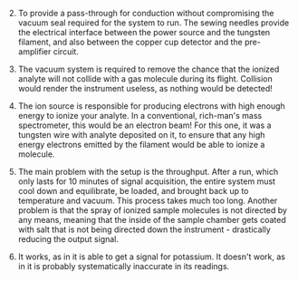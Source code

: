 

2. To provide a pass-through for conduction without compromising the vacuum seal required for the system to run. The sewing needles provide the electrical interface between the power source and the tungsten filament, and also between the copper cup detector and the pre-amplifier circuit.

3. The vacuum system is required to remove the chance that the ionized analyte will not collide with a gas molecule during its flight. Collision would render the instrument useless, as nothing would be detected!

4. The ion source is responsible for producing electrons with high enough energy to ionize your analyte. In a conventional, rich-man's mass spectrometer, this would be an electron beam! For this one, it was a tungsten wire with analyte deposited on it, to ensure that any high energy electrons emitted by the filament would be able to ionize a molecule.

5. The main problem with the setup is the throughput. After a run, which only lasts for 10 minutes of signal acquisition, the entire system must cool down and equilibrate, be loaded, and brought back up to temperature and vacuum. This process takes much too long. Another problem is that the spray of ionized sample molecules is not directed by any means, meaning that the inside of the sample chamber gets coated with salt that is not being directed down the instrument - drastically reducing the output signal. 

6. It works, as in it is able to get a signal for potassium. It doesn't work, as in it is probably systematically inaccurate in its readings. 